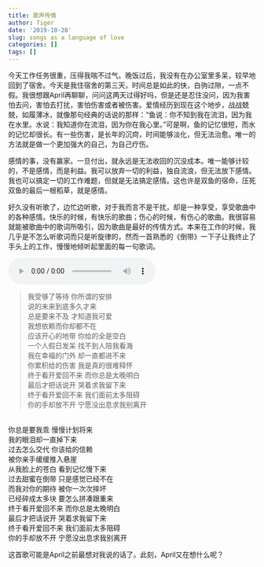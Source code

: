 ```yaml
---
title: 歌声传情
author: Tiger
date: '2019-10-28'
slug: songs as a language of love
categories: []
tags: []
---
```


今天工作任务很重，压得我喘不过气。晚饭过后，我没有在办公室里多呆，较早地回到了宿舍。今天是我住宿舍的第三天，时间总是如此的快，白驹过隙，一点不假。我很想跟April再聊聊，问问这两天过得好吗，但是还是忍住没问，因为我害怕去问，害怕去打扰，害怕伤害或者被伤害。爱情经历到现在这个地步，战战兢兢，如履薄冰，就像那句经典的话说的那样：“鱼说：你不知到我在流泪，因为我在水里。水说：我知道你在流泪，因为你在我心里。”可是啊，鱼的记忆很短，而水的记忆却很长。有一些伤害，是长年的沉疴，时间能够淡化，但无法治愈。唯一的方法就是做一个更加强大的自己，为自己疗伤。

感情的事，没有赢家。一旦付出，就永远是无法收回的沉没成本。唯一能够计较的，不是感情，而是利益。我可以放弃一切的利益，独自流浪，但无法放下感情。我也可以搞定一切的工作难题，但就是无法搞定感情。这也许是双鱼的宿命，压死双鱼的最后一根稻草，就是感情。

好久没有听歌了，边忙边听歌，对于我而言不是干扰，却是一种享受，享受歌曲中的各种感情。快乐的时候，有快乐的歌曲；伤心的时候，有伤心的歌曲。我很容易就能被歌曲中的歌词所吸引，因为歌曲是最好的传情方式。本来在工作的时候，我几乎是不怎么听歌词而只是听旋律的，然而一首熟悉的《倒带》一下子让我终止了手头上的工作，慢慢地倾听起里面的每一句歌词。

<audio controls="controls">
	<source src="http://music.163.com/song/media/outer/url?id=209758.mp3" type="audio/mpeg" />
	Your browser does not support the audio element.
</audio>

>我受够了等待 你所谓的安排</br>
说的未来到底多久才来</br>
总是要来不及 才知道我可爱</br>
我想依赖而你却都不在</br>
应该开心的地带 你给的全是空白</br>
一个人假日发呆 找不到人陪我看海</br>
我在幸福的门外 却一直都进不来</br>
你累积给的伤害 我是真的很难释怀</br>
终于看开爱回不来 而你总是太晚明白</br>
最后才把话说开 哭着求我留下来</br>
终于看开爱回不来 我们面前太多阻碍</br>
你的手却放不开 宁愿没出息求我别离开</br>
</br>
你总是要我乖 慢慢计划将来</br>
我的眼泪却一直掉下来</br>
过去怎么交代 你该给的信赖</br>
被你亲手缓缓推入悬崖</br>
从我脸上的苍白 看到记忆慢下来</br>
过去甜蜜在倒带 只是感觉已经不在</br>
而我对你的期待 被你一次次摔坏</br>
已经碎成太多块 要怎么拼凑跟重来</br>
终于看开爱回不来 而你总是太晚明白</br>
最后才把话说开 哭着求我留下来</br>
终于看开爱回不来 我们面前太多阻碍</br>
你的手却放不开 宁愿没出息求我别离开

这首歌可能是April之前最想对我说的话了。此刻，April又在想什么呢？

